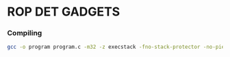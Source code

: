 # ROP DET GADGETS

### Compiling

```bash
gcc -o program program.c -m32 -z execstack -fno-stack-protector -no-pie -w
```
